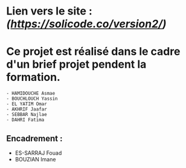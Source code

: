 # Lien vers le site : *(https://solicode.co/version2/)*
# Ce projet est réalisé dans le cadre d'un brief projet pendent la formation.

	- HAMIDOUCHE Asmae
	- BOUCHLOUCH Yassin
	- EL YATIM Omar
	- AKHRIF Jaafar
	- SEBBAR Najlae
	- DAHRI Fatima

## Encadrement :

- ES-SARRAJ Fouad
- BOUZIAN Imane